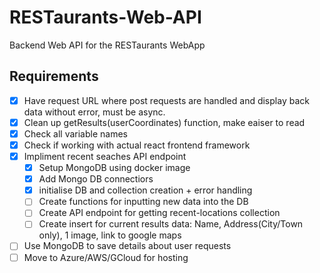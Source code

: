 # RESTaurants-Web-API
Backend Web API for the RESTaurants WebApp

## Requirements

- [x] Have request URL where post requests are handled and display back data without error, must be async.
- [x] Clean up getResults(userCoordinates) function, make eaiser to read
- [x] Check all variable names
- [x] Check if working with actual react frontend framework
- [x] Impliment recent seaches API endpoint
    - [x] Setup MongoDB using docker image
    - [x] Add Mongo DB connectiors
    - [x] initialise DB and collection creation + error handling
    - [ ] Create functions for inputting new data into the DB
    - [ ] Create API endpoint for getting recent-locations collection
    - [ ] Create insert for current results data: Name, Address(City/Town only), 1 image, link to google maps
- [ ] Use MongoDB to save details about user requests
- [ ] Move to Azure/AWS/GCloud for hosting
